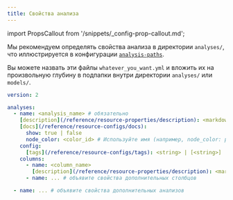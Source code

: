 ```yaml
---
title: Свойства анализа
---
```


import PropsCallout from '/snippets/_config-prop-callout.md';

Мы рекомендуем определять свойства анализа в директории `analyses/`, что иллюстрируется в конфигурации [`analysis-paths`](/reference/project-configs/analysis-paths). <PropsCallout title={frontMatter.title}/>  <br /> 

Вы можете назвать эти файлы `whatever_you_want.yml` и вложить их на произвольную глубину в подпапки внутри директории `analyses/` или `models/`.

<File name='analyses/<filename>.yml'>

```yml
version: 2

analyses:
  - name: <analysis_name> # обязательно
    [description](/reference/resource-properties/description): <markdown_string>
    [docs](/reference/resource-configs/docs):
      show: true | false
      node_color: <color_id> # Используйте имя (например, node_color: purple) или шестнадцатеричный код в кавычках (например, node_color: "#cd7f32")
    config:
      [tags](/reference/resource-configs/tags): <string> | [<string>]
    columns:
      - name: <column_name>
        [description](/reference/resource-properties/description): <markdown_string>
      - name: ... # объявите свойства дополнительных столбцов

  - name: ... # объявите свойства дополнительных анализов

```

</File>